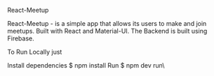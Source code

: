 
React-Meetup

React-Meetup - is a simple app that allows its users to make and join meetups. Built with React and Material-UI. The Backend is built using Firebase.

To Run Locally just 

Install dependencies
$ npm install
Run
$ npm dev run\
